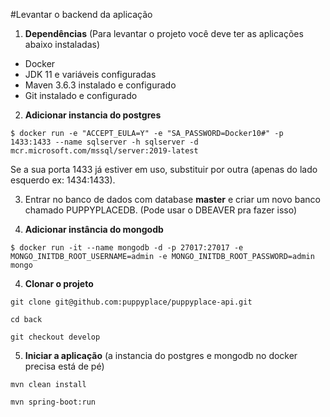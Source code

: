 #Levantar o backend da aplicação

1. **Dependências** (Para levantar o projeto você deve ter as aplicações abaixo instaladas)

  - Docker
  - JDK 11 e variáveis configuradas
  - Maven 3.6.3 instalado e configurado
  - Git instalado e configurado

2. **Adicionar instancia do postgres**

```console
$ docker run -e "ACCEPT_EULA=Y" -e "SA_PASSWORD=Docker10#" -p 1433:1433 --name sqlserver -h sqlserver -d mcr.microsoft.com/mssql/server:2019-latest
```

Se a sua porta 1433 já estiver em uso, substituir por outra (apenas do lado esquerdo ex: 1434:1433).

3. Entrar no banco de dados com database **master** e criar um novo banco chamado PUPPYPLACEDB. (Pode usar o DBEAVER pra fazer isso)

3. **Adicionar instância do mongodb**

```console
$ docker run -it --name mongodb -d -p 27017:27017 -e MONGO_INITDB_ROOT_USERNAME=admin -e MONGO_INITDB_ROOT_PASSWORD=admin mongo
```

4. **Clonar o projeto**

```console
git clone git@github.com:puppyplace/puppyplace-api.git
```
```console
cd back
```
```console
git checkout develop
```

5. **Iniciar a aplicação** (a instancia do postgres e mongodb no docker precisa está de pé)

```console
mvn clean install
```

```console
mvn spring-boot:run
```
